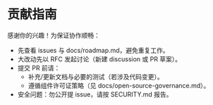 # 贡献指南

感谢你的兴趣！为保证协作顺畅：
- 先查看 issues 与 docs/roadmap.md，避免重复工作。
- 大改动先以 RFC 发起讨论（新建 discussion 或 PR 草案）。
- 提交 PR 前请：
  - 补充/更新文档与必要的测试（若涉及代码变更）。
  - 遵循组件许可证策略（见 docs/open-source-governance.md）。
- 安全问题：勿公开提 issue，请按 SECURITY.md 报告。
